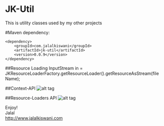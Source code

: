# JK-Util
This is utility classes used by my other projects

#Maven dependency:

	<dependency>
	    <groupId>com.jalalkiswani</groupId>
	    <artifactId>jk-util</artifactId>
	    <version>0.0.9</version>
	</dependency>

##Resource Loading
	InputStream in = JKResourceLoaderFactory.getResourceLoader().getResourceAsStream(fileName);

##Context-API
![alt tag](https://github.com/kiswanij/jk-util/blob/master/design/context.PNG)

##Resource-Loaders API
![alt tag](https://github.com/kiswanij/jk-util/blob/master/design/resource-loader.PNG)

Enjoy!  
Jalal   
http://www.jalalkiswani.com

